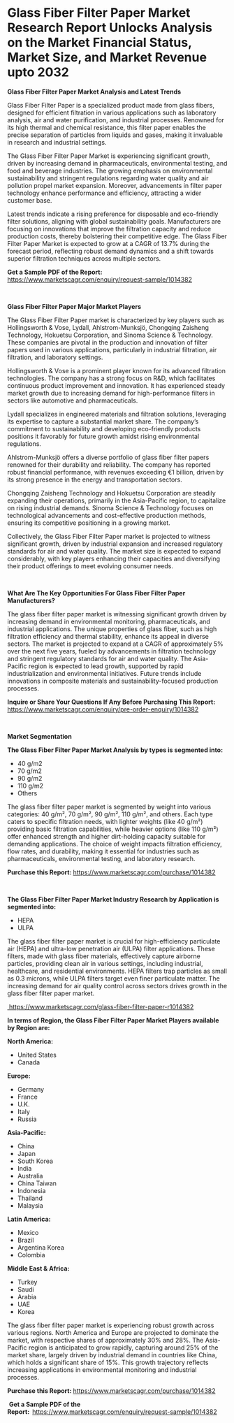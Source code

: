 <p><h1>Glass Fiber Filter Paper Market Research Report Unlocks Analysis on the Market Financial Status, Market Size, and Market Revenue upto 2032</h1></p><p><strong>Glass Fiber Filter Paper Market Analysis and Latest Trends</strong></p>
<p><p>Glass Fiber Filter Paper is a specialized product made from glass fibers, designed for efficient filtration in various applications such as laboratory analysis, air and water purification, and industrial processes. Renowned for its high thermal and chemical resistance, this filter paper enables the precise separation of particles from liquids and gases, making it invaluable in research and industrial settings.</p><p>The Glass Fiber Filter Paper Market is experiencing significant growth, driven by increasing demand in pharmaceuticals, environmental testing, and food and beverage industries. The growing emphasis on environmental sustainability and stringent regulations regarding water quality and air pollution propel market expansion. Moreover, advancements in filter paper technology enhance performance and efficiency, attracting a wider customer base.</p><p>Latest trends indicate a rising preference for disposable and eco-friendly filter solutions, aligning with global sustainability goals. Manufacturers are focusing on innovations that improve the filtration capacity and reduce production costs, thereby bolstering their competitive edge. The Glass Fiber Filter Paper Market is expected to grow at a CAGR of 13.7% during the forecast period, reflecting robust demand dynamics and a shift towards superior filtration techniques across multiple sectors.</p></p>
<p><strong>Get a Sample PDF of the Report:&nbsp;</strong> <a href="https://www.marketscagr.com/enquiry/request-sample/1014382?utm_campaign=2097&utm_medium=2&utm_source=Github&utm_content=ia&utm_term=17042025&utm_id=glass-fiber-filter-paper">https://www.marketscagr.com/enquiry/request-sample/1014382</a></p>
<p>&nbsp;</p>
<p><strong>Glass Fiber Filter Paper Major Market Players</strong></p>
<p><p>The Glass Fiber Filter Paper market is characterized by key players such as Hollingsworth & Vose, Lydall, Ahlstrom-Munksjö, Chongqing Zaisheng Technology, Hokuetsu Corporation, and Sinoma Science & Technology. These companies are pivotal in the production and innovation of filter papers used in various applications, particularly in industrial filtration, air filtration, and laboratory settings.</p><p>Hollingsworth & Vose is a prominent player known for its advanced filtration technologies. The company has a strong focus on R&D, which facilitates continuous product improvement and innovation. It has experienced steady market growth due to increasing demand for high-performance filters in sectors like automotive and pharmaceuticals.</p><p>Lydall specializes in engineered materials and filtration solutions, leveraging its expertise to capture a substantial market share. The company’s commitment to sustainability and developing eco-friendly products positions it favorably for future growth amidst rising environmental regulations. </p><p>Ahlstrom-Munksjö offers a diverse portfolio of glass fiber filter papers renowned for their durability and reliability. The company has reported robust financial performance, with revenues exceeding €1 billion, driven by its strong presence in the energy and transportation sectors.</p><p>Chongqing Zaisheng Technology and Hokuetsu Corporation are steadily expanding their operations, primarily in the Asia-Pacific region, to capitalize on rising industrial demands. Sinoma Science & Technology focuses on technological advancements and cost-effective production methods, ensuring its competitive positioning in a growing market.</p><p>Collectively, the Glass Fiber Filter Paper market is projected to witness significant growth, driven by industrial expansion and increased regulatory standards for air and water quality. The market size is expected to expand considerably, with key players enhancing their capacities and diversifying their product offerings to meet evolving consumer needs.</p></p>
<p>&nbsp;</p>
<p><strong>What Are The Key Opportunities For Glass Fiber Filter Paper Manufacturers?</strong></p>
<p><p>The glass fiber filter paper market is witnessing significant growth driven by increasing demand in environmental monitoring, pharmaceuticals, and industrial applications. The unique properties of glass fiber, such as high filtration efficiency and thermal stability, enhance its appeal in diverse sectors. The market is projected to expand at a CAGR of approximately 5% over the next five years, fueled by advancements in filtration technology and stringent regulatory standards for air and water quality. The Asia-Pacific region is expected to lead growth, supported by rapid industrialization and environmental initiatives. Future trends include innovations in composite materials and sustainability-focused production processes.</p></p>
<p><strong>Inquire or Share Your Questions If Any Before Purchasing This Report:</strong> <a href="https://www.marketscagr.com/enquiry/pre-order-enquiry/1014382?utm_campaign=2097&utm_medium=2&utm_source=Github&utm_content=ia&utm_term=17042025&utm_id=glass-fiber-filter-paper">https://www.marketscagr.com/enquiry/pre-order-enquiry/1014382</a></p>
<p>&nbsp;</p>
<p><strong>Market Segmentation</strong></p>
<p><strong>The Glass Fiber Filter Paper Market Analysis by types is segmented into:</strong></p>
<p><ul><li>40 g/m2</li><li>70 g/m2</li><li>90 g/m2</li><li>110 g/m2</li><li>Others</li></ul></p>
<p><p>The glass fiber filter paper market is segmented by weight into various categories: 40 g/m², 70 g/m², 90 g/m², 110 g/m², and others. Each type caters to specific filtration needs, with lighter weights (like 40 g/m²) providing basic filtration capabilities, while heavier options (like 110 g/m²) offer enhanced strength and higher dirt-holding capacity suitable for demanding applications. The choice of weight impacts filtration efficiency, flow rates, and durability, making it essential for industries such as pharmaceuticals, environmental testing, and laboratory research.</p></p>
<p><strong>Purchase this Report:&nbsp;</strong><a href="https://www.marketscagr.com/purchase/1014382?utm_campaign=2097&utm_medium=2&utm_source=Github&utm_content=ia&utm_term=17042025&utm_id=glass-fiber-filter-paper">https://www.marketscagr.com/purchase/1014382</a></p>
<p>&nbsp;</p>
<p><strong>The Glass Fiber Filter Paper Market Industry Research by Application is segmented into:</strong></p>
<p><ul><li>HEPA</li><li>ULPA</li></ul></p>
<p><p>The glass fiber filter paper market is crucial for high-efficiency particulate air (HEPA) and ultra-low penetration air (ULPA) filter applications. These filters, made with glass fiber materials, effectively capture airborne particles, providing clean air in various settings, including industrial, healthcare, and residential environments. HEPA filters trap particles as small as 0.3 microns, while ULPA filters target even finer particulate matter. The increasing demand for air quality control across sectors drives growth in the glass fiber filter paper market.</p></p>
<p><a href="https://www.marketscagr.com/glass-fiber-filter-paper-r1014382?utm_campaign=2097&utm_medium=2&utm_source=Github&utm_content=ia&utm_term=17042025&utm_id=glass-fiber-filter-paper">&nbsp;https://www.marketscagr.com/glass-fiber-filter-paper-r1014382</a></p>
<p><strong>In terms of Region, the Glass Fiber Filter Paper Market Players available by Region are:</strong></p>
<p>
    <p> <strong> North America: </strong>
        <ul>
            <li>United States</li>
            <li>Canada</li>
        </ul>
        </p> 
    <p> <strong> Europe: </strong>
        <ul>
            <li>Germany</li>
            <li>France</li>
            <li>U.K.</li>
            <li>Italy</li>
            <li>Russia</li>
        </ul>
        </p> 
    <p> <strong> Asia-Pacific: </strong>
        <ul>
            <li>China</li>
            <li>Japan</li>
            <li>South Korea</li>
            <li>India</li>
            <li>Australia</li>
            <li>China Taiwan</li>
            <li>Indonesia</li>
            <li>Thailand</li>
            <li>Malaysia</li>
        </ul>
        </p> 
    <p> <strong> Latin America: </strong>
        <ul>
            <li>Mexico</li>
            <li>Brazil</li>
            <li>Argentina Korea</li>
            <li>Colombia</li>
        </ul>
        </p> 
    <p> <strong> Middle East & Africa: </strong>
        <ul>
            <li>Turkey</li>
            <li>Saudi</li>
            <li>Arabia</li>
            <li>UAE</li>
            <li>Korea</li>
        </ul>
    </p>
    </p>
<p><p>The glass fiber filter paper market is experiencing robust growth across various regions. North America and Europe are projected to dominate the market, with respective shares of approximately 30% and 28%. The Asia-Pacific region is anticipated to grow rapidly, capturing around 25% of the market share, largely driven by industrial demand in countries like China, which holds a significant share of 15%. This growth trajectory reflects increasing applications in environmental monitoring and industrial processes.</p></p>
<p><strong>Purchase this Report: </strong><a href="https://www.marketscagr.com/purchase/1014382?utm_campaign=2097&utm_medium=2&utm_source=Github&utm_content=ia&utm_term=17042025&utm_id=glass-fiber-filter-paper">https://www.marketscagr.com/purchase/1014382</a></p>
<p>&nbsp;<strong>Get a Sample PDF of the Report:&nbsp;&nbsp;</strong><a href="https://www.marketscagr.com/enquiry/request-sample/1014382?utm_campaign=2097&utm_medium=2&utm_source=Github&utm_content=ia&utm_term=17042025&utm_id=glass-fiber-filter-paper">https://www.marketscagr.com/enquiry/request-sample/1014382</a></p>
<p><strong></strong></p>
<p><p></p><p></p><p></p></p>